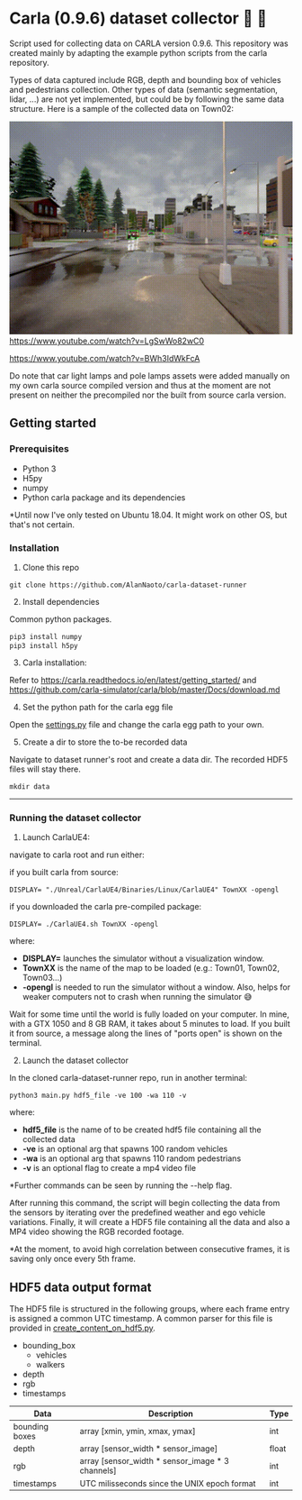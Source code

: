 # Carla (0.9.6) dataset collector :car: :floppy_disk:

Script used for collecting data on CARLA version 0.9.6. This repository was created mainly by adapting the example python scripts from the carla repository.

Types of data captured include RGB, depth and bounding box of vehicles and pedestrians collection. Other types of data (semantic segmentation, lidar, ...) are not yet implemented, but could be by following the same data structure. Here is a sample of the collected data on Town02:

![town02_sample](new_vids/town02_sample.gif)
https://www.youtube.com/watch?v=LgSwWo82wC0

https://www.youtube.com/watch?v=BWh3IdWkFcA

Do note that car light lamps and pole lamps assets were added manually on my own carla source compiled version and thus at the moment are not present on neither the precompiled nor the built from source carla version.

## Getting started
### Prerequisites
* Python 3
* H5py
* numpy
* Python carla package and its dependencies 

\*Until now I've only tested on Ubuntu 18.04. It might work on other OS, but that's not certain.

### Installation
1. Clone this repo
```
git clone https://github.com/AlanNaoto/carla-dataset-runner
```
2. Install dependencies

Common python packages.
```
pip3 install numpy
pip3 install h5py
```

3. Carla installation:

Refer to https://carla.readthedocs.io/en/latest/getting_started/ and https://github.com/carla-simulator/carla/blob/master/Docs/download.md

4. Set the python path for the carla egg file

Open the [settings.py](settings.py) file and change the carla egg path to your own.

5. Create a dir to store the to-be recorded data

Navigate to dataset runner's root and create a data dir. The recorded HDF5 files will stay there.
```
mkdir data
```

- - - -

### Running the dataset collector
1. Launch CarlaUE4:

navigate to carla root and run either:

if you built carla from source:
```
DISPLAY= "./Unreal/CarlaUE4/Binaries/Linux/CarlaUE4" TownXX -opengl
```

if you downloaded the carla pre-compiled package:
```
DISPLAY= ./CarlaUE4.sh TownXX -opengl
```
where:

* **DISPLAY=** launches the simulator without a visualization window. 
* **TownXX** is the name of the map to be loaded (e.g.: Town01, Town02, Town03...)
* **-opengl** is needed to run the simulator without a window. Also, helps for weaker computers not to crash when running the simulator :sweat_smile:

Wait for some time until the world is fully loaded on your computer. In mine, with a GTX 1050 and 8 GB RAM, it takes about 5 minutes to load. If you built it from source, a message along the lines of "ports open" is shown on the terminal.

2. Launch the dataset collector

In the cloned carla-dataset-runner repo, run in another terminal:
```
python3 main.py hdf5_file -ve 100 -wa 110 -v
```
where:
* **hdf5_file** is the name of to be created hdf5 file containing all the collected data
* **-ve** is an optional arg that spawns 100 random vehicles 
* **-wa** is an optional arg that spawns 110 random pedestrians
* **-v** is an optional flag to create a mp4 video file

*Further commands can be seen by running the --help flag.

After running this command, the script will begin collecting the data from the sensors by iterating over the predefined weather and ego vehicle variations. Finally, it will create a HDF5 file containing all the data and also a MP4 video showing the RGB recorded footage. 

\*At the moment, to avoid high correlation between consecutive frames, it is saving only once every 5th frame.

## HDF5 data output format
The HDF5 file is structured in the following groups, where each frame entry is assigned a common UTC timestamp. A common parser for this file is provided in [create_content_on_hdf5.py](utils/create_video_on_hdf5/create_content_on_hdf5.py).

* bounding_box
    * vehicles
    * walkers
* depth
* rgb
* timestamps


Data            | Description | Type 
-------------   | ----------- | ----------
bounding boxes  | array [xmin, ymin, xmax, ymax] | int 
depth           | array [sensor_width * sensor_image] | float
rgb             | array [sensor_width * sensor_image * 3 channels] | int
timestamps      | UTC milisseconds since the UNIX epoch format | int



